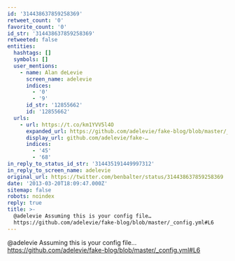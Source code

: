 ```yaml
---
id: '314438637859258369'
retweet_count: '0'
favorite_count: '0'
id_str: '314438637859258369'
retweeted: false
entities:
  hashtags: []
  symbols: []
  user_mentions:
    - name: Alan deLevie
      screen_name: adelevie
      indices:
        - '0'
        - '9'
      id_str: '12855662'
      id: '12855662'
  urls:
    - url: https://t.co/km1YVV5l4O
      expanded_url: https://github.com/adelevie/fake-blog/blob/master/_config.yml#L6
      display_url: github.com/adelevie/fake-…
      indices:
        - '45'
        - '68'
in_reply_to_status_id_str: '314435191449997312'
in_reply_to_screen_name: adelevie
original_url: https://twitter.com/benbalter/status/314438637859258369
date: '2013-03-20T18:09:47.000Z'
sitemap: false
robots: noindex
reply: true
title: >-
  @adelevie Assuming this is your config file…
  https://github.com/adelevie/fake-blog/blob/master/_config.yml#L6
---
```


@adelevie Assuming this is your config file… https://github.com/adelevie/fake-blog/blob/master/_config.yml#L6